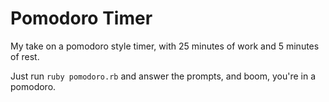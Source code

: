 # Pomodoro Timer

My take on a pomodoro style timer, with 25 minutes of work and 5 minutes of rest.

Just run ```ruby pomodoro.rb``` and answer the prompts, and boom, you're in a pomodoro.
